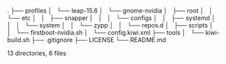 .
├── profiles
│   └── leap-15.6
│       └── gnome-nvidia
│           ├── root
│           │   └── etc
│           │       ├── snapper
│           │       │   └── configs
│           │       ├── systemd
│           │       │   └── system
│           │       └── zypp
│           │           └── repos.d
│           ├── scripts
│           │   └── firstboot-nvidia.sh
│           └── config.kiwi.xml
├── tools
│   └── kiwi-build.sh
├── .gitignore
├── LICENSE
└── README.md

13 directories, 6 files
